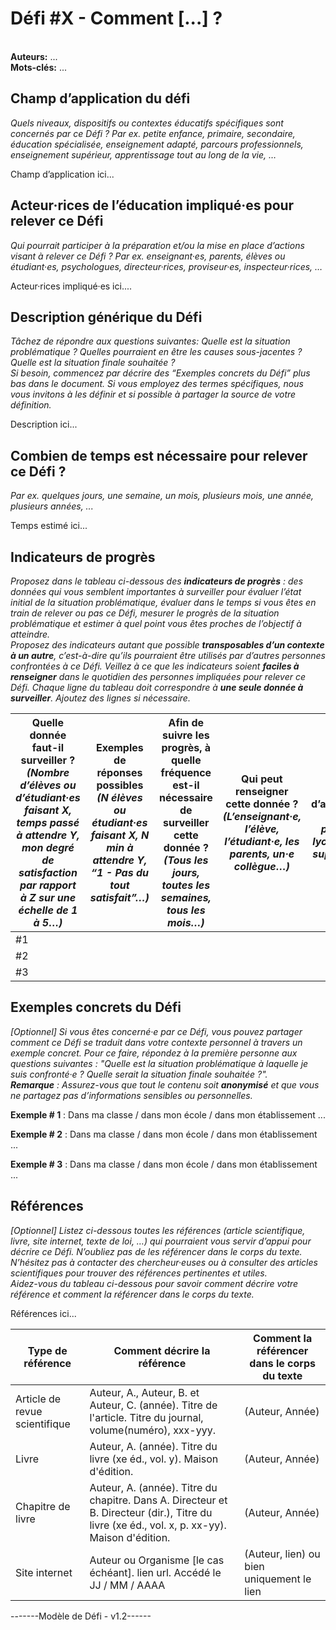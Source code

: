# Défi #X - Comment [...] ?
\
**Auteurs:** ...\
**Mots-clés:** ...

## Champ d’application du défi
_Quels niveaux, dispositifs ou contextes éducatifs spécifiques sont concernés par ce Défi ? Par ex. petite enfance, primaire, secondaire, éducation spécialisée, enseignement adapté, parcours professionnels, enseignement supérieur, apprentissage tout au long de la vie, …_

Champ d’application ici...

## Acteur·rices de l’éducation impliqué·es pour relever ce Défi
_Qui pourrait participer à la préparation et/ou la mise en place d’actions visant à relever ce Défi ? Par ex. enseignant·es, parents, élèves ou étudiant·es, psychologues, directeur·rices, proviseur·es, inspecteur·rices, …_

Acteur·rices impliqué·es ici....

## Description générique du Défi
_Tâchez de répondre aux questions suivantes: Quelle est la situation problématique ? Quelles pourraient en être les causes sous-jacentes ? Quelle est la situation finale souhaitée ?_\
_Si besoin, commencez par décrire des “Exemples concrets du Défi” plus bas dans le document. Si vous employez des termes spécifiques, nous vous invitons à les définir et si possible à partager la source de votre définition._

Description ici...

## Combien de temps est nécessaire pour relever ce Défi ?
_Par ex. quelques jours, une semaine, un mois, plusieurs mois, une année, plusieurs années, ..._

Temps estimé ici...

## Indicateurs de progrès
_Proposez dans le tableau ci-dessous des **indicateurs de progrès** : des données qui vous semblent importantes à surveiller pour évaluer l’état initial de la situation problématique, évaluer dans le temps si vous êtes en train de relever ou pas ce Défi, mesurer le progrès de la situation problématique et estimer à quel point vous êtes proches de l’objectif à atteindre._\
_Proposez des indicateurs autant que possible **transposables d’un contexte à un autre**, c’est-à-dire qu’ils pourraient être utilisés par d’autres personnes confrontées à ce Défi. Veillez à ce que les indicateurs soient **faciles à renseigner** dans le quotidien des personnes impliquées pour relever ce Défi. Chaque ligne du tableau doit correspondre à **une seule donnée à surveiller**. Ajoutez des lignes si nécessaire._

| Quelle donnée faut-il surveiller ? _(Nombre d’élèves ou d’étudiant·es faisant X, temps passé à attendre Y, mon degré de satisfaction par rapport à Z sur une échelle de 1 à 5…)_ | Exemples de réponses possibles _(N élèves ou étudiant·es faisant X, N min à attendre Y, “1 - Pas du tout satisfait”…)_ | Afin de suivre les progrès, à quelle fréquence est-il nécessaire de surveiller cette donnée ? _(Tous les jours, toutes les semaines, tous les mois…)_ | Qui peut renseigner cette donnée ? _(L’enseignant·e, l’élève, l’étudiant·e, les parents, un·e collègue…)_ | Champ d’application _(CP, primaire, lycée, cycle, supérieur…)_ |
| ----------- | ----------- | -------------- | ---------------- | -------- |
| #1 | | | | |
| #2 | | | | |
| #3 | | | | |

## Exemples concrets du Défi 
_[Optionnel] Si vous êtes concerné·e par ce Défi, vous pouvez partager comment ce Défi se traduit dans votre contexte personnel à travers un exemple concret. Pour ce faire, répondez à la première personne aux questions suivantes : "Quelle est la situation problématique à laquelle je suis confronté·e ? Quelle serait la situation finale souhaitée ?"._\
_**Remarque** : Assurez-vous que tout le contenu soit **anonymisé** et que vous ne partagez pas d’informations sensibles ou personnelles._

**Exemple # 1** : Dans ma classe / dans mon école / dans mon établissement ...

**Exemple # 2** : Dans ma classe / dans mon école / dans mon établissement ...

**Exemple # 3** : Dans ma classe / dans mon école / dans mon établissement ...

## Références
_[Optionnel] Listez ci-dessous toutes les références (article scientifique, livre, site internet, texte de loi, …) qui pourraient vous servir d’appui pour décrire ce Défi. N’oubliez pas de les référencer dans le corps du texte. N’hésitez pas à contacter des chercheur·euses ou à consulter des articles scientifiques pour trouver des références pertinentes et utiles._\
_Aidez-vous du tableau ci-dessous pour savoir comment décrire votre référence et comment la référencer dans le corps du texte._

Références ici...

| Type de référence | Comment décrire la référence | Comment la référencer dans le corps du texte |
| ----------- | ----------- | -------------- |
| Article de revue scientifique | Auteur, A., Auteur, B. et Auteur, C. (année). Titre de l'article. Titre du journal, volume(numéro), xxx-yyy. | (Auteur, Année) |
| Livre | Auteur, A. (année). Titre du livre (xe éd., vol. y). Maison d'édition. | (Auteur, Année) |
| Chapitre de livre | Auteur, A. (année). Titre du chapitre. Dans A. Directeur et B. Directeur (dir.), Titre du livre (xe éd., vol. x, p. xx-yy). Maison d'édition. | (Auteur, Année) |
| Site internet | Auteur ou Organisme [le cas échéant]. lien url. Accédé le JJ / MM / AAAA  |  (Auteur, lien) ou bien uniquement le lien |

-------Modèle de Défi - v1.2------
